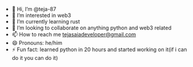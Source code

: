 - 👋 Hi, I’m @teja-87
- 👀 I’m interested in web3
- 🌱 I’m currently learning rust
- 💞️ I’m looking to collaborate on anything python and web3 related
- 📫 How to reach me tejasaiadeveloper@gmail.com
- 😄 Pronouns: he/him
- ⚡ Fun fact: learned python in 20 hours and started working on it(if i can do it you can do it)

<!---
teja-87/teja-87 is a ✨ special ✨ repository because its `README.md` (this file) appears on your GitHub profile.
You can click the Preview link to take a look at your changes.
--->
